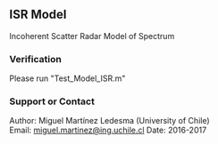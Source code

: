 ## ISR Model
Incoherent Scatter Radar Model of Spectrum

### Verification
Please run "Test_Model_ISR.m"

### Support or Contact
Author: Miguel Martínez Ledesma (University of Chile)  
Email: miguel.martinez@ing.uchile.cl
Date: 2016-2017
